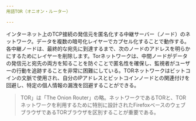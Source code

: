 ```yaml
---
用語TOR（オニオン・ルーター）

---
```

インターネット上のTCP接続の発信元を匿名化する中継サーバー（ノード）のネットワーク。データを複数の暗号化レイヤーでカプセル化することで動作する。各中継ノードは、最終的な宛先に到達するまで、次のノードのアドレスを明らかにするためにレイヤーを削除します。Torネットワークは、中間ノードがデータの発信元と宛先の両方を知ることを防ぐことで匿名性を確保し、監視者がユーザーの行動を追跡することを非常に困難にしている。TORネットワークはビットコインの文脈で使用され、自分のIPアドレスとビットコインノードとの関連付けを回避し、特定の個人情報の漏洩を回避することができる。

> TOR」は「The Onion Router」の略。ネットワークであるTORと、TORネットワークを利用するために特別に設計されたFirefoxベースのウェブブラウザであるTORブラウザを区別することが重要である。